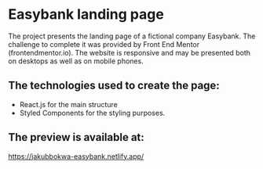 # Easybank landing page

The project presents the landing page of a fictional company Easybank. The challenge to complete it was provided by Front End Mentor (frontendmentor.io). The website is responsive and may be presented both on desktops as well as on mobile phones.

## The technologies used to create the page:

- React.js for the main structure
- Styled Components for the styling purposes.

## The preview is available at:

https://jakubbokwa-easybank.netlify.app/
